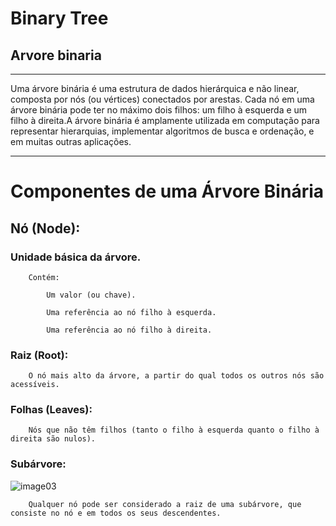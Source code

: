 # Binary Tree
## Arvore binaria
***
Uma árvore binária é uma estrutura de dados hierárquica e não linear,
composta por nós (ou vértices) conectados por arestas. 
Cada nó em uma árvore binária pode ter no máximo dois filhos:
um filho à esquerda e um filho à direita.A árvore binária é amplamente
utilizada em computação para representar hierarquias, implementar
algoritmos de busca e ordenação, e em muitas outras aplicações.

***
# Componentes de uma Árvore Binária

   ## Nó (Node):

  ###   Unidade básica da árvore.

        Contém:

            Um valor (ou chave).

            Uma referência ao nó filho à esquerda.

            Uma referência ao nó filho à direita.

  ###  Raiz (Root):

        O nó mais alto da árvore, a partir do qual todos os outros nós são acessíveis.

  ### Folhas (Leaves):

        Nós que não têm filhos (tanto o filho à esquerda quanto o filho à direita são nulos).

   ### Subárvore:
![image03](https://github.com/user-attachments/assets/6507e924-8556-44c4-b46a-66dfd7231700)

        Qualquer nó pode ser considerado a raiz de uma subárvore, que consiste no nó e em todos os seus descendentes.
